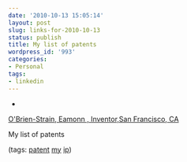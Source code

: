 ```yaml
---
date: '2010-10-13 15:05:14'
layout: post
slug: links-for-2010-10-13
status: publish
title: My list of patents
wordpress_id: '993'
categories:
- Personal
tags:
- linkedin
---
```


  *


[O'Brien-Strain, Eamonn , Inventor,San Francisco, CA](http://www.patentbuddy.com/Inventor/O'Brien-Strain-Eamonn/12020551)


My list of patents


(tags: [patent](http://delicious.com/eob/patent) [my](http://delicious.com/eob/my) [ip](http://delicious.com/eob/ip))



